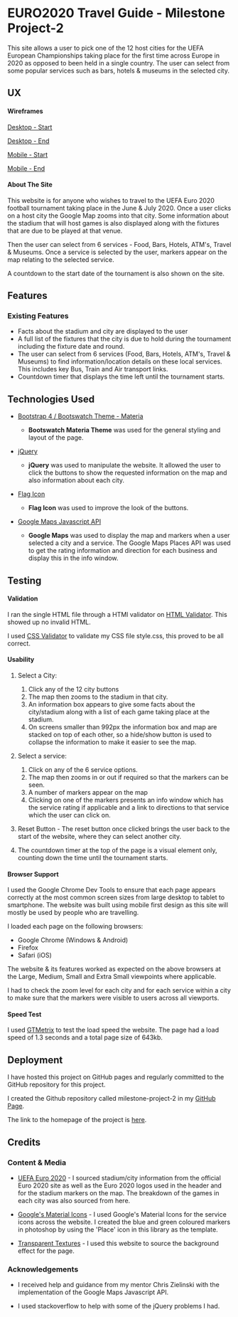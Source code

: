 # EURO2020 Travel Guide - Milestone Project-2
This site allows a user to pick one of the 12 host cities for the UEFA European Championships taking place for the first time across Europe in 2020 as opposed to been held in a single country. The user can select from some popular services such as bars, hotels & museums in the selected city.

## UX

#### Wireframes

[Desktop - Start](assets/images/wireframes/desktop-start.png)

[Desktop - End](assets/images/wireframes/desktop-end.png)

[Mobile - Start](assets/images/wireframes/mobile-start.png)

[Mobile - End](assets/images/wireframes/mobile-end.png)


#### About The Site

This website is for anyone who wishes to travel to the UEFA Euro 2020 football tournament taking place in the June & July 2020. Once a user clicks on a host city the Google Map zooms into that city. Some information about the stadium that will host games is also displayed along with the fixtures that are due to be played at that venue.

Then the user can select from 6 services - Food, Bars, Hotels, ATM's, Travel & Museums. Once a service is selected by the user, markers appear on the map relating to the selected service.

A countdown to the start date of the tournament is also shown on the site.

## Features

### Existing Features
- Facts about the stadium and city are displayed to the user
- A full list of the fixtures that the city is due to hold during the tournament including the fixture date and round.
- The user can select from 6 services (Food, Bars, Hotels, ATM's, Travel & Museums) to find information/location details on these local services. This includes key Bus, Train and Air transport links.
- Countdown timer that displays the time left until the tournament starts.


## Technologies Used

- [Bootstrap 4 / Bootswatch Theme - Materia](https://bootswatch.com/materia/)
    -  **Bootswatch Materia Theme** was used for the general styling and layout of the page.
    
- [jQuery](https://jquery.com)
    -  **jQuery** was used to manipulate the website. It allowed the user to click the buttons to show the requested information on the map and also information about each city.

- [Flag Icon](http://flag-icon-css.lip.is/)
    -  **Flag Icon** was used to improve the look of the buttons.

- [Google Maps Javascript API](https://developers.google.com/maps/documentation/javascript/tutorial)
    -  **Google Maps** was used to display the map and markers when a user selected a city and a service. The Google Maps Places API was used to get the rating information and direction for each business and display this in the info window.

## Testing

#### Validation

I ran the single HTML file through a HTMl validator on [HTML Validator](https://validator.w3.org). This showed up no invalid HTML.

I used [CSS Validator](https://jigsaw.w3.org/css-validator) to validate my CSS file style.css, this proved to be all correct.

#### Usability
1. Select a City:
    1. Click any of the 12 city buttons
    2. The map then zooms to the stadium in that city.
    3. An information box appears to give some facts about the city/stadium along with a list of each game taking place at the stadium.
    4.  On screens smaller than 992px the information box and map are stacked on top of each other, so a hide/show button is used to collapse the information to make it easier to see the map.

2. Select a service:
    1. Click on any of the 6 service options.
    2. The map then zooms in or out if required so that the markers can be seen.
    3. A number of markers appear on the map
    4. Clicking on one of the markers presents an info window which has the service rating if applicable and a link to directions to that service which the user can click on.

3. Reset Button - The reset button once clicked brings the user back to the start of the website, where they can select another city.

4. The countdown timer at the top of the page is a visual element only, counting down the time until the tournament starts.


#### Browser Support
I used the Google Chrome Dev Tools to ensure that each page appears correctly at the most common screen sizes from large desktop to tablet to smartphone. The website was built using mobile first design as this site will mostly be used by people who are travelling.

I loaded each page on the following browsers:
- Google Chrome (Windows & Android)
- Firefox
- Safari (iOS)

The website & its features worked as expected on the above browsers at the Large, Medium, Small and Extra Small viewpoints where applicable.

I had to check the zoom level for each city and for each service within a city to make sure that the markers were visible to users across all viewports.



#### Speed Test
I used [GTMetrix](https://gtmetrix.com) to test the load speed the website. The page had a load speed of 1.3 seconds and a total page size of 643kb.


## Deployment

I have hosted this project on GitHub pages and regularly committed to the GitHub repository for this project.

I created the Github repository called milestone-project-2 in my [GitHub Page](https://github.com/walshyc).

The link to the homepage of the project is [here](https://walshyc.github.io/milestone-project-2/).


## Credits

### Content & Media

- [UEFA Euro 2020](https://www.uefa.com/uefaeuro-2020/) - I sourced stadium/city information from the official Euro 2020 site as well as the Euro 2020 logos used in the header and for the stadium markers on the map. The breakdown of the games in each city was also sourced from here.

- [Google's Material Icons](https://material.io/tools/icons) - I used Google's Material Icons for the service icons across the website. I created the blue and green coloured markers in photoshop by using the 'Place' icon in this library as the template.

- [Transparent Textures](https://www.transparenttextures.com/) - I used this website to source the background effect for the page.

### Acknowledgements

- I received help and guidance from my mentor Chris Zielinski with the implementation of the Google Maps Javascript API.

- I used stackoverflow to help with some of the jQuery problems I had.




